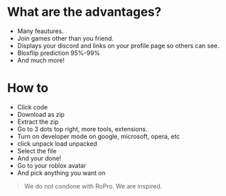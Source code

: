 # What are the advantages?

- Many feautures.
- Join games other than you friend.
- Displays your discord and links on your profile page so others can see.
- Bloxflip prediction 95%-99%
- And much more!

# How to

- Click code
- Download as zip
- Extract the zip
- Go to 3 dots top right, more tools, extensions.
- Turn on developer mode on google, microsoft, opera, etc
- click unpack load unpacked
- Select the file
- And your done!
- Go to your roblox avatar
- And pick anything you want on

> We do not condone with RoPro.
> We are inspired.
